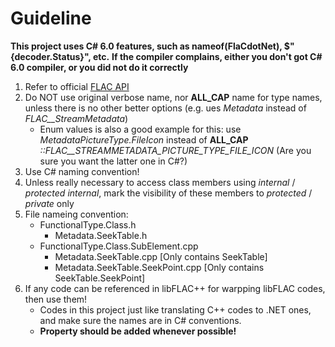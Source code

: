 # Guideline

**This project uses C# 6.0 features, such as nameof(FlaCdotNet), $"{decoder.Status}", etc.**
**If the compiler complains, either you don't got C# 6.0 compiler, or you did not do it correctly**

1. Refer to official [FLAC API](http://xiph.org/flac/api/)
2. Do NOT use original verbose name, nor **ALL_CAP** name for type names, unless there is no other better options (e.g. ues *Metadata* instead of *FLAC__StreamMetadata*)
    * Enum values is also a good example for this: use *MetadataPictureType.FileIcon* instead of **ALL_CAP** *::FLAC__STREAMMETADATA_PICTURE_TYPE_FILE_ICON* (Are you sure you want the latter one in C#?)
3. Use C# naming convention!
4. Unless really necessary to access class members using *internal* / *protected internal*, mark the visibility of these members to *protected* / *private* only 
5. File nameing convention:
    * FunctionalType.Class.h
      * Metadata.SeekTable.h
    * FunctionalType.Class.SubElement.cpp
      * Metadata.SeekTable.cpp [Only contains SeekTable]
      * Metadata.SeekTable.SeekPoint.cpp [Only contains SeekTable.SeekPoint]
6. If any code can be referenced in libFLAC++ for warpping libFLAC codes, then use them!
    * Codes in this project just like translating C++ codes to .NET ones, and make sure the names are in C# conventions.
    * **Property should be added whenever possible!**
